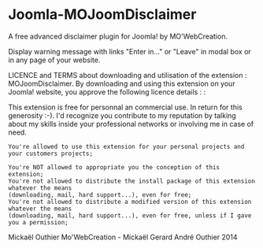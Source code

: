 Joomla-MOJoomDisclaimer
=======================

A free advanced disclaimer plugin for Joomla! by MO'WebCreation.

Display warning message with links "Enter in..." or "Leave" in
modal box or in any page of your website.

LICENCE and TERMS about downloading and utilisation of the extension : MOJoomDisclaimer. 
By downloading and using this extension on your Joomla! website, you approve the following licence details : :

This extension is free for personnal an commercial use. In return for this generosity :-).
I'd recognize you contribute to my reputation by talking about my skills inside your professional networks or
involving me in case of need.

    You're allowed to use this extension for your personal projects and your customers projects;

    You're NOT allowed to appropriate you the conception of this extension;
    You're not allowed to distribute the install package of this extension whatever the means
    (downloading, mail, hard support...), even for free;
    You're not allowed to distribute a modified version of this extension whatever the means
    (downloading, mail, hard support...), even for free, unless if I gave you a permission;

Mickaël Outhier
Mo'WebCreation - Mickaël Gerard André Outhier
2014
